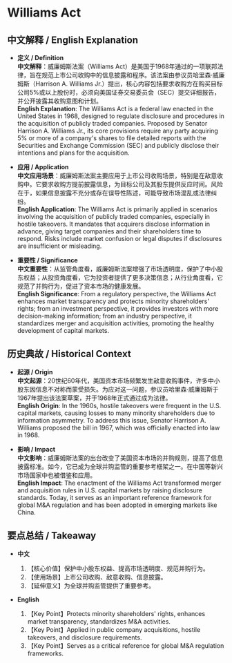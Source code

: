 # Williams Act

## 中文解释 / English Explanation

* **定义 / Definition**  
  **中文解释**：威廉姆斯法案（Williams Act）是美国于1968年通过的一项联邦法律，旨在规范上市公司收购中的信息披露和程序。该法案由参议员哈里森·威廉姆斯（Harrison A. Williams Jr.）提出，核心内容包括要求收购方在购买目标公司5%或以上股份时，必须向美国证券交易委员会（SEC）提交详细报告，并公开披露其收购意图和计划。  
  **English Explanation**: The Williams Act is a federal law enacted in the United States in 1968, designed to regulate disclosure and procedures in the acquisition of publicly traded companies. Proposed by Senator Harrison A. Williams Jr., its core provisions require any party acquiring 5% or more of a company's shares to file detailed reports with the Securities and Exchange Commission (SEC) and publicly disclose their intentions and plans for the acquisition.

* **应用 / Application**  
  **中文应用场景**：威廉姆斯法案主要应用于上市公司收购场景，特别是在敌意收购中。它要求收购方提前披露信息，为目标公司及其股东提供反应时间。风险在于，如果信息披露不充分或存在误导性陈述，可能导致市场混乱或法律纠纷。  
  **English Application**: The Williams Act is primarily applied in scenarios involving the acquisition of publicly traded companies, especially in hostile takeovers. It mandates that acquirers disclose information in advance, giving target companies and their shareholders time to respond. Risks include market confusion or legal disputes if disclosures are insufficient or misleading.

* **重要性 / Significance**  
  **中文重要性**：从监管角度看，威廉姆斯法案增强了市场透明度，保护了中小股东权益；从投资角度看，它为投资者提供了更多决策信息；从行业角度看，它规范了并购行为，促进了资本市场的健康发展。  
  **English Significance**: From a regulatory perspective, the Williams Act enhances market transparency and protects minority shareholders' rights; from an investment perspective, it provides investors with more decision-making information; from an industry perspective, it standardizes merger and acquisition activities, promoting the healthy development of capital markets.

## 历史典故 / Historical Context

* **起源 / Origin**  
  **中文起源**：20世纪60年代，美国资本市场频繁发生敌意收购事件，许多中小股东因信息不对称而蒙受损失。为应对这一问题，参议员哈里森·威廉姆斯于1967年提出该法案草案，并于1968年正式通过成为法律。  
  **English Origin**: In the 1960s, hostile takeovers were frequent in the U.S. capital markets, causing losses to many minority shareholders due to information asymmetry. To address this issue, Senator Harrison A. Williams proposed the bill in 1967, which was officially enacted into law in 1968.

* **影响 / Impact**  
  **中文影响**：威廉姆斯法案的出台改变了美国资本市场的并购规则，提高了信息披露标准。如今，它已成为全球并购监管的重要参考框架之一。在中国等新兴市场国家中也被借鉴和应用。  
  **English Impact**: The enactment of the Williams Act transformed merger and acquisition rules in U.S. capital markets by raising disclosure standards. Today, it serves as an important reference framework for global M&A regulation and has been adopted in emerging markets like China.

## 要点总结 / Takeaway

* **中文**  
  1. 【核心价值】保护中小股东权益、提高市场透明度、规范并购行为。
  2. 【使用场景】上市公司收购、敌意收购、信息披露。
  3. 【延伸意义】为全球并购监管提供了重要参考。

* **English**  
  1. 【Key Point】Protects minority shareholders' rights, enhances market transparency, standardizes M&A activities.
  2. 【Key Point】Applied in public company acquisitions, hostile takeovers, and disclosure requirements.
  3. 【Key Point】Serves as a critical reference for global M&A regulation frameworks.